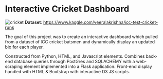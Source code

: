 # Interactive Cricket Dashboard

![cricket](https://img.cricketworld.com/images/f-065134/2019-05-27t110335z_181089589_rc13cd480910_rtrmadp_3_cricket-worldcup-aus-lka-preview.jpg)
**Dataset**: https://www.kaggle.com/veeralakrishna/icc-test-cricket-runs

The goal of this project was to create an interactive dashboard which pulled from a dataset of ICC cricket batsmen and dynamically display an updated bio for each player.

Constructed from Python, HTML, and Javascript elements. Combines back-end database queries through PostGres and SQLACHEMY with a web-scraping element implemented into a Flask application. Front-end display handled with HTML & Bootstrap with interactive D3 JS scripts.
